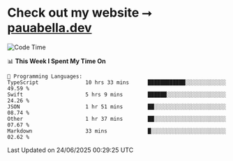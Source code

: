 # Check out my website ⭢ [pauabella.dev](https://pauabella.dev)

<!--START_SECTION:waka-->
![Code Time](http://img.shields.io/badge/Code%20Time-4%2C558%20hrs%2057%20mins-blue)

📊 **This Week I Spent My Time On** 

```text
💬 Programming Languages: 
TypeScript               10 hrs 33 mins      ████████████░░░░░░░░░░░░░   49.59 % 
Swift                    5 hrs 9 mins        ██████░░░░░░░░░░░░░░░░░░░   24.26 % 
JSON                     1 hr 51 mins        ██░░░░░░░░░░░░░░░░░░░░░░░   08.74 % 
Other                    1 hr 37 mins        ██░░░░░░░░░░░░░░░░░░░░░░░   07.67 % 
Markdown                 33 mins             █░░░░░░░░░░░░░░░░░░░░░░░░   02.62 % 
```


 Last Updated on 24/06/2025 00:29:25 UTC
<!--END_SECTION:waka-->

